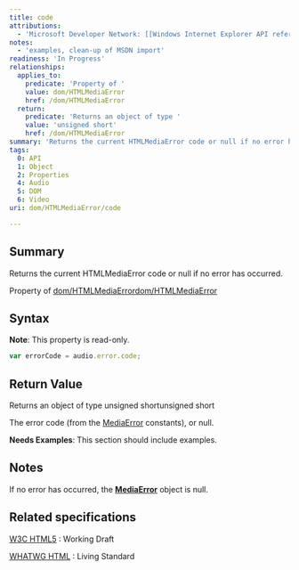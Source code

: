 ```yaml
---
title: code
attributions:
  - 'Microsoft Developer Network: [[Windows Internet Explorer API reference](http://msdn.microsoft.com/en-us/library/ie/hh828809%28v=vs.85%29.aspx) Article]'
notes:
  - 'examples, clean-up of MSDN import'
readiness: 'In Progress'
relationships:
  applies_to:
    predicate: 'Property of '
    value: dom/HTMLMediaError
    href: /dom/HTMLMediaError
  return:
    predicate: 'Returns an object of type '
    value: 'unsigned short'
    href: /dom/HTMLMediaError
summary: 'Returns the current HTMLMediaError code or null if no error has occurred.'
tags:
  0: API
  1: Object
  2: Properties
  4: Audio
  5: DOM
  6: Video
uri: dom/HTMLMediaError/code

---
```

## Summary

Returns the current HTMLMediaError code or null if no error has occurred.

Property of [dom/HTMLMediaError](/dom/HTMLMediaError)[dom/HTMLMediaError](/dom/HTMLMediaError)

## Syntax

**Note**: This property is read-only.

``` js
var errorCode = audio.error.code;
```

## Return Value

Returns an object of type unsigned shortunsigned short

The error code (from the [MediaError](/dom/HTMLMediaError) constants), or null.

**Needs Examples**: This section should include examples.

## Notes

If no error has occurred, the [**MediaError**](/dom/HTMLMediaError) object is null.

## Related specifications

[W3C HTML5](http://www.w3.org/TR/html5/)
:   Working Draft

[WHATWG HTML](http://www.whatwg.org/specs/web-apps/current-work/multipage)
:   Living Standard
